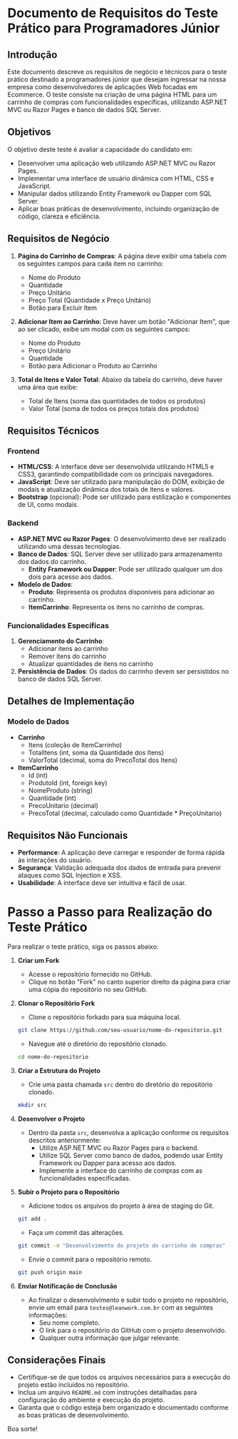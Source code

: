 # Documento de Requisitos do Teste Prático para Programadores Júnior

## Introdução
Este documento descreve os requisitos de negócio e técnicos para o teste prático destinado a programadores júnior que desejam ingressar na nossa empresa como desenvolvedores de aplicações Web focadas em Ecommerce. O teste consiste na criação de uma página HTML para um carrinho de compras com funcionalidades específicas, utilizando ASP.NET MVC ou Razor Pages e banco de dados SQL Server.

## Objetivos
O objetivo deste teste é avaliar a capacidade do candidato em:
- Desenvolver uma aplicação web utilizando ASP.NET MVC ou Razor Pages.
- Implementar uma interface de usuário dinâmica com HTML, CSS e JavaScript.
- Manipular dados utilizando Entity Framework ou Dapper com SQL Server.
- Aplicar boas práticas de desenvolvimento, incluindo organização de código, clareza e eficiência.

## Requisitos de Negócio
1. **Página do Carrinho de Compras**: A página deve exibir uma tabela com os seguintes campos para cada item no carrinho:
   - Nome do Produto
   - Quantidade
   - Preço Unitário
   - Preço Total (Quantidade x Preço Unitário)
   - Botão para Excluir Item

2. **Adicionar Item ao Carrinho**: Deve haver um botão "Adicionar Item", que ao ser clicado, exibe um modal com os seguintes campos:
   - Nome do Produto
   - Preço Unitário
   - Quantidade
   - Botão para Adicionar o Produto ao Carrinho

3. **Total de Itens e Valor Total**: Abaixo da tabela do carrinho, deve haver uma área que exibe:
   - Total de Itens (soma das quantidades de todos os produtos)
   - Valor Total (soma de todos os preços totais dos produtos)

## Requisitos Técnicos

### Frontend
- **HTML/CSS**: A interface deve ser desenvolvida utilizando HTML5 e CSS3, garantindo compatibilidade com os principais navegadores.
- **JavaScript**: Deve ser utilizado para manipulação do DOM, exibição de modais e atualização dinâmica dos totais de itens e valores.
- **Bootstrap** (opcional): Pode ser utilizado para estilização e componentes de UI, como modais.

### Backend
- **ASP.NET MVC ou Razor Pages**: O desenvolvimento deve ser realizado utilizando uma dessas tecnologias.
- **Banco de Dados**: SQL Server deve ser utilizado para armazenamento dos dados do carrinho.
  - **Entity Framework ou Dapper**: Pode ser utilizado qualquer um dos dois para acesso aos dados.
- **Modelo de Dados**:
  - **Produto**: Representa os produtos disponíveis para adicionar ao carrinho.
  - **ItemCarrinho**: Representa os itens no carrinho de compras.

### Funcionalidades Específicas
1. **Gerenciamento do Carrinho**:
   - Adicionar itens ao carrinho
   - Remover itens do carrinho
   - Atualizar quantidades de itens no carrinho
2. **Persistência de Dados**: Os dados do carrinho devem ser persistidos no banco de dados SQL Server.

## Detalhes de Implementação

### Modelo de Dados
- **Carrinho**
  - Itens (coleção de ItemCarrinho)
  - TotalItens (int, soma da Quantidade dos Itens)
  - ValorTotal (decimal, soma do PrecoTotal dos Itens)
- **ItemCarrinho**
  - Id (int)
  - ProdutoId (int, foreign key)
  - NomeProduto (string)
  - Quantidade (int)
  - PrecoUnitario (decimal)
  - PrecoTotal (decimal, calculado como Quantidade * PreçoUnitario)

## Requisitos Não Funcionais
- **Performance**: A aplicação deve carregar e responder de forma rápida às interações do usuário.
- **Segurança**: Validação adequada dos dados de entrada para prevenir ataques como SQL Injection e XSS.
- **Usabilidade**: A interface deve ser intuitiva e fácil de usar.

# Passo a Passo para Realização do Teste Prático

Para realizar o teste prático, siga os passos abaixo:

1. **Criar um Fork**
   - Acesse o repositório fornecido no GitHub.
   - Clique no botão "Fork" no canto superior direito da página para criar uma cópia do repositório no seu GitHub.

2. **Clonar o Repositório Fork**
   - Clone o repositório forkado para sua máquina local.
   ```bash
   git clone https://github.com/seu-usuario/nome-do-repositorio.git
   ```
   - Navegue até o diretório do repositório clonado.
   ```bash
   cd nome-do-repositorio
   ```

3. **Criar a Estrutura do Projeto**
   - Crie uma pasta chamada `src` dentro do diretório do repositório clonado.
   ```bash
   mkdir src
   ```

4. **Desenvolver o Projeto**
   - Dentro da pasta `src`, desenvolva a aplicação conforme os requisitos descritos anteriormente:
     - Utilize ASP.NET MVC ou Razor Pages para o backend.
     - Utilize SQL Server como banco de dados, podendo usar Entity Framework ou Dapper para acesso aos dados.
     - Implemente a interface do carrinho de compras com as funcionalidades especificadas.

5. **Subir o Projeto para o Repositório**
   - Adicione todos os arquivos do projeto à área de staging do Git.
   ```bash
   git add .
   ```
   - Faça um commit das alterações.
   ```bash
   git commit -m "Desenvolvimento do projeto do carrinho de compras"
   ```
   - Envie o commit para o repositório remoto.
   ```bash
   git push origin main
   ```

6. **Enviar Notificação de Conclusão**
   - Ao finalizar o desenvolvimento e subir todo o projeto no repositório, envie um email para `testes@leanwork.com.br` com as seguintes informações:
     - Seu nome completo.
     - O link para o repositório do GitHub com o projeto desenvolvido.
     - Qualquer outra informação que julgar relevante.

## Considerações Finais
- Certifique-se de que todos os arquivos necessários para a execução do projeto estão incluídos no repositório.
- Inclua um arquivo `README.md` com instruções detalhadas para configuração do ambiente e execução do projeto.
- Garanta que o código esteja bem organizado e documentado conforme as boas práticas de desenvolvimento.

Boa sorte!
